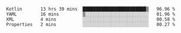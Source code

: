 <!--START_SECTION:waka-->
```text
Kotlin       13 hrs 39 mins  ████████████████████████▒   96.96 % 
YAML         16 mins         ▒░░░░░░░░░░░░░░░░░░░░░░░░   01.96 % 
XML          4 mins          ░░░░░░░░░░░░░░░░░░░░░░░░░   00.58 % 
Properties   2 mins          ░░░░░░░░░░░░░░░░░░░░░░░░░   00.27 % 
```
<!--END_SECTION:waka-->
